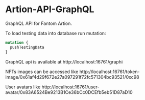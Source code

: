 # Artion-API-GraphQL
GraphQL API for Fantom Artion.

To load testing data into database run mutation:
```graphql
mutation {
  pushTestingData
}
```
GraphQL api is available at http://localhost:16761/graphi

NFTs images can be accessed like http://localhost:16761/token-image/0x61af4d29f672e27a097291f72fc571304bc93521/0xc98

User avatars like http://localhost:16761/user-avatar/0x83A6524Be9213B1Ce36bCc0DCEfb5eb51D87aD10
